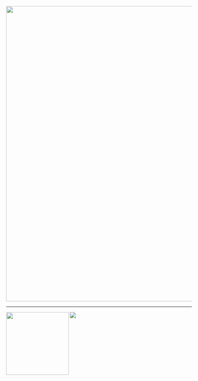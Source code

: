 <!-- <a href="https://github.com/anuraghazra/github-readme-stats">
  <img align="center" src="https://github-readme-stats.vercel.app/api?username=soysan&show_icons=true&theme=vue-dark" />
</a>
<a href="https://github.com/anuraghazra/convoychat">
  <img align="center" src="https://github-readme-stats.vercel.app/api/top-langs/?username=soysan&layout=compact" />
</a>
[![trophy](https://github-profile-trophy.vercel.app/?username=soysan&theme=onedark)](https://github.com/ryo-ma/github-profile-trophy)
 -->
 <a href="https://github.com/ryo-ma/github-profile-trophy">
  <img width=800 src="https://github-profile-trophy.vercel.app/?username=soysan&column=8&theme=gruvbox&no-frame=true"/>
</a>

---

<div>
  <img height="170" align="left" src="https://github-readme-stats.vercel.app/api?username=soysan&count_private=true&include_all_commits=true icons=true&theme=vue-dark" />
  <img src="https://github-readme-stats.vercel.app/api/top-langs/?username=soysan&layout=compact" />
</div>
